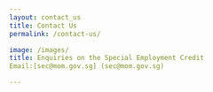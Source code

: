 ```yaml
---
layout: contact_us
title: Contact Us
permalink: /contact-us/

image: /images/
title: Enquiries on the Special Employment Credit
Email:[sec@mom.gov.sg] (sec@mom.gov.sg)

---
```

